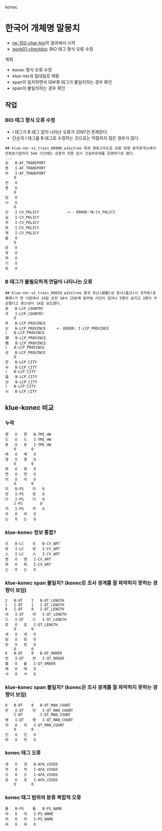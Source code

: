 konec

# 한국어 개체명 말뭉치 

- [ne-150-char-bio](../ne-150-char-bio)의 결과에서 시작
- [work01-checkbio](#work01-checkbio): BIO 태그 형식 오류 수정

계획


- konec 형식 오류 수정
- klue-ner과 일대일로 매핑
- span이 일치하면서 대부류 태그가 불일치하는 경우 확인
- span이 불일치하는 경우 확인

## 작업

<a name="work01-checkbio"></a>

### BIO 태그 형식 오류 수정

- I 태그가 B 태그 없이 나타난 오류가 2097건 존재한다.
- 단순히 I 태그를 B 태그로 수정하는 것으로는 적절하지 않은 경우가 많다.

```
## klue-ner-v1_train_00000_wikitree	특히 영동고속도로 강릉 방향 문막휴게소에서 만종분기점까지 5km 구간에는 승용차 전용 임시 갓길차로제를 운영하기로 했다.
...
승	B-AF_TRANSPORT
용	I-AF_TRANSPORT
차	I-AF_TRANSPORT
 	O
전	O
용	O
 	O
임	O
시	O
 	O
갓	I-CV_POLICY             <-- ERROR:?B-CV_POLICY
길	I-CV_POLICY
차	I-CV_POLICY
로	I-CV_POLICY
제	I-CV_POLICY
를	O
 	O
운	O
영	O
하	O
기	O
로	O
```

### B 태그가 불필요하게 연달아 나타나는 오류

```
## klue-ner-v1_train_00010_wikitree	중국 후난(湖南)성 창샤(長沙)시 우자링(五家岭)가 한 시장에서 14일 오전 10시 15분께 칼부림 사건이 일어나 5명이 숨지고 1명이 부상했다고 중신넷이 14일 보도했다.
중	B-LCP_COUNTRY
국	I-LCP_COUNTRY
 	O
후	B-LCP_PROVINCE
난	B-LCP_PROVINCE     <- ERROR: I-LCP_PROVINCE
(	B-LCP_PROVINCE
湖	B-LCP_PROVINCE
南	B-LCP_PROVINCE
)	B-LCP_PROVINCE
성	B-LCP_PROVINCE
 	O
창	B-LCP_CITY
샤	B-LCP_CITY
(	B-LCP_CITY
長	B-LCP_CITY
沙	B-LCP_CITY
)	B-LCP_CITY
시	B-LCP_CITY
```

## klue-konec 비교 

### 누락

```
핸	O	핸	B-TMI_HW
드	O	드	I-TMI_HW
폰	O	폰	I-TMI_HW
 	O	 	O
배	O	배	O
경	O	경	O
 	O	 	O
화	O	화	O
면	O	면	O
이	O	이	O
 	O	 	O
미	B-PS	미	O
란	I-PS	란	O
다	I-PS	다	O
 	I-PS	 	O
커	I-PS	커	O
라	O	라	O
는	O	는	O
```


### klue-konec 정보 통합?

```
프	B-LC	프	B-CV_ART
랑	I-LC	랑	I-CV_ART
스	I-LC	스	I-CV_ART
영	O	영	I-CV_ART
화	O	화	I-CV_ART
는	O	는	O
```


### klue-konec span 불일치? (konec은 조사 경계를 잘 파악하지 못하는 경향이 보임)

```
2	B-QT	2	B-QT_LENGTH
1	I-QT	1	I-QT_LENGTH
8	I-QT	8	I-QT_LENGTH
야	I-QT	야	I-QT_LENGTH
드	I-QT	드	I-QT_LENGTH
로	O	로	I-QT_LENGTH
 	O	 	O
세	O	세	O
팅	O	팅	O
된	O	된	O
 	O	 	O
8	B-QT	8	B-QT_ORDER
번	I-QT	번	I-QT_ORDER
홀	O	홀	I-QT_ORDER
에	O	에	O
서	O	서	O
```

### klue-konec span 불일치? (konec은 조사 경계를 잘 파악하지 못하는 경향이 보임)

```
8	B-QT	8	B-QT_MAN_COUNT
만	I-QT	만	I-QT_MAN_COUNT
 	I-QT	 	I-QT_MAN_COUNT
명	I-QT	명	I-QT_MAN_COUNT
의	O	의	I-QT_MAN_COUNT
 	O	 	O
인	O	인	O
파	O	파	O
```

### konec 태그 오류 

```
걘	O	걘	B-AFA_VIDEO
적	O	적	I-AFA_VIDEO
으	O	으	I-AFA_VIDEO
로	O	로	I-AFA_VIDEO
 	O	 	O
```  

### konec 태그 범위와 분류 복합적 오류

```
톰	B-PS	톰	B-PS_NAME
아	O	아	I-PS_NAME
저	O	저	I-PS_NAME
씨	O	씨	O
```
